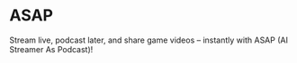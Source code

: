 # ASAP
Stream live, podcast later, and share game videos – instantly with ASAP (AI Streamer As Podcast)!
